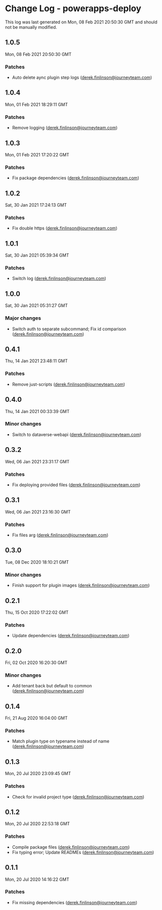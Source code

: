 # Change Log - powerapps-deploy

This log was last generated on Mon, 08 Feb 2021 20:50:30 GMT and should not be manually modified.

<!-- Start content -->

## 1.0.5

Mon, 08 Feb 2021 20:50:30 GMT

### Patches

- Auto delete aync plugin step logs (derek.finlinson@journeyteam.com)

## 1.0.4

Mon, 01 Feb 2021 18:29:11 GMT

### Patches

- Remove logging (derek.finlinson@journeyteam.com)

## 1.0.3

Mon, 01 Feb 2021 17:20:22 GMT

### Patches

- Fix package dependencies (derek.finlinson@journeyteam.com)

## 1.0.2

Sat, 30 Jan 2021 17:24:13 GMT

### Patches

- Fix double https (derek.finlinson@journeyteam.com)

## 1.0.1

Sat, 30 Jan 2021 05:39:34 GMT

### Patches

- Switch log (derek.finlinson@journeyteam.com)

## 1.0.0

Sat, 30 Jan 2021 05:31:27 GMT

### Major changes

- Switch auth to separate subcommand; Fix id comparison (derek.finlinson@journeyteam.com)

## 0.4.1

Thu, 14 Jan 2021 23:48:11 GMT

### Patches

- Remove just-scripts (derek.finlinson@journeyteam.com)

## 0.4.0

Thu, 14 Jan 2021 00:33:39 GMT

### Minor changes

- Switch to dataverse-webapi (derek.finlinson@journeyteam.com)

## 0.3.2

Wed, 06 Jan 2021 23:31:17 GMT

### Patches

- Fix deploying provided files (derek.finlinson@journeyteam.com)

## 0.3.1

Wed, 06 Jan 2021 23:16:30 GMT

### Patches

- Fix files arg (derek.finlinson@journeyteam.com)

## 0.3.0

Tue, 08 Dec 2020 18:10:21 GMT

### Minor changes

- Finish support for plugin images (derek.finlinson@journeyteam.com)

## 0.2.1

Thu, 15 Oct 2020 17:22:02 GMT

### Patches

- Update dependencies (derek.finlinson@journeyteam.com)

## 0.2.0

Fri, 02 Oct 2020 16:20:30 GMT

### Minor changes

- Add tenant back but default to common (derek.finlinson@journeyteam.com)

## 0.1.4

Fri, 21 Aug 2020 16:04:00 GMT

### Patches

- Match plugin type on typename instead of name (derek.finlinson@journeyteam.com)

## 0.1.3

Mon, 20 Jul 2020 23:09:45 GMT

### Patches

- Check for invalid project type (derek.finlinson@journeyteam.com)

## 0.1.2

Mon, 20 Jul 2020 22:53:18 GMT

### Patches

- Compile package files (derek.finlinson@journeyteam.com)
- Fix typing error; Update READMEs (derek.finlinson@journeyteam.com)

## 0.1.1

Mon, 20 Jul 2020 14:16:22 GMT

### Patches

- Fix missing dependencies (derek.finlinson@journeyteam.com)
